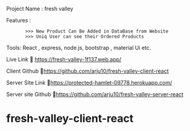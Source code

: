 Project Name  :  fresh valley

Features :

           >>> New Product Can Be Added in DataBase from Website 
           >>> Uniq User can see their Ordered Products

Tools: React , express, node.js, bootstrap , material Ui etc.

Live Link 🔗 https://fresh-valley-1f137.web.app/

Client Github 🔗https://github.com/arju10/fresh-valley-client-react

Server Site Link 🔗https://protected-hamlet-09778.herokuapp.com/ 

Server site Github 🔗https://github.com/arju10/fresh-valley-server-react

# fresh-valley-client-react
